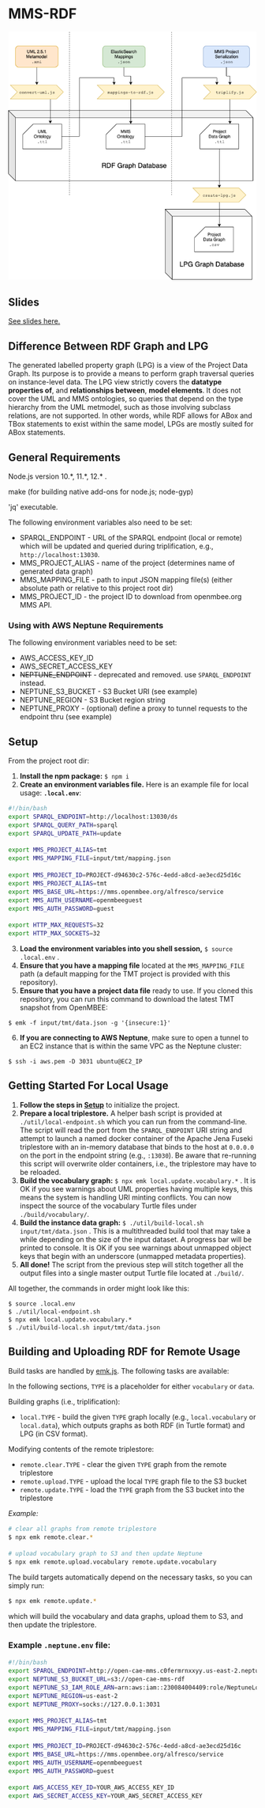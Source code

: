 # MMS-RDF

![Prototype Architecture](docs/mms-rdf-flowchart.png)

## Slides

[See slides here.](docs/MMS%20in%20RDF.pdf)

## Difference Between RDF Graph and LPG
The generated labelled property graph (LPG) is a view of the Project Data Graph. Its purpose is to provide a means to perform graph traversal queries on instance-level data. The LPG view strictly covers the **datatype properties of**, and **relationships between**, **model elements**. It does not cover the UML and MMS ontologies, so queries that depend on the type hierarchy from the UML metmodel, such as those involving subclass relations, are not supported. In other words, while RDF allows for ABox and TBox statements to exist within the same model, LPGs are mostly suited for ABox statements.

## General Requirements

Node.js version 10.\*, 11.\*, 12.\* .

make (for building native add-ons for node.js; node-gyp)

'jq' executable.


The following environment variables also need to be set:

 - SPARQL_ENDPOINT - URL of the SPARQL endpoint (local or remote) which will be updated and queried during triplification, e.g., `http://localhost:13030`.
 - MMS_PROJECT_ALIAS - name of the project (determines name of generated data graph)
 - MMS_MAPPING_FILE - path to input JSON mapping file(s) (either absolute path or relative to this project root dir)
 - MMS_PROJECT_ID - the project ID to download from openmbee.org MMS API.


### Using with AWS Neptune Requirements

The following environment variables need to be set:
 - AWS_ACCESS_KEY_ID
 - AWS_SECRET_ACCESS_KEY
 - ~~NEPTUNE_ENDPOINT~~ - deprecated and removed. use `SPARQL_ENDPOINT` instead.
 - NEPTUNE_S3_BUCKET - S3 Bucket URI (see example)
 - NEPTUNE_REGION - S3 Bucket region string
 - NEPTUNE_PROXY - (optional) define a proxy to tunnel requests to the endpoint thru (see example)


## Setup
From the project root dir:
1. **Install the npm package:** `$ npm i`
2. **Create an environment variables file.** Here is an example file for local usage:
  **`.local.env`**:
  ```bash
  #!/bin/bash
  export SPARQL_ENDPOINT=http://localhost:13030/ds
  export SPARQL_QUERY_PATH=sparql
  export SPARQL_UPDATE_PATH=update

  export MMS_PROJECT_ALIAS=tmt
  export MMS_MAPPING_FILE=input/tmt/mapping.json

  export MMS_PROJECT_ID=PROJECT-d94630c2-576c-4edd-a8cd-ae3ecd25d16c
  export MMS_PROJECT_ALIAS=tmt
  export MMS_BASE_URL=https://mms.openmbee.org/alfresco/service
  export MMS_AUTH_USERNAME=openmbeeguest
  export MMS_AUTH_PASSWORD=guest
  
  export HTTP_MAX_REQUESTS=32
  export HTTP_MAX_SOCKETS=32
  ```
3. **Load the environment variables into you shell session,** `$ source .local.env` .
4. **Ensure that you have a mapping file** located at the `MMS_MAPPING_FILE` path (a default mapping for the TMT project is provided with this repository).
5. **Ensure that you have a project data file** ready to use. If you cloned this repository, you can run this command to download the latest TMT snapshot from OpenMBEE:
  ```console
  $ emk -f input/tmt/data.json -g '{insecure:1}'
  ```
6. **If you are connecting to AWS Neptune**, make sure to open a tunnel to an EC2 instance that is within the same VPC as the Neptune cluster:
  ```console
  $ ssh -i aws.pem -D 3031 ubuntu@EC2_IP
  ```


## Getting Started For Local Usage

1. **Follow the steps in [Setup](#setup)** to initialize the project.
2. **Prepare a local triplestore.** A helper bash script is provided at `./util/local-endpoint.sh` which you can run from the command-line. The script will read the port from the `SPARQL_ENDPOINT` URI string and attempt to launch a named docker container of the Apache Jena Fuseki triplestore with an in-memory database that binds to the host at `0.0.0.0` on the port in the endpoint string (e.g., `:13030`). Be aware that re-running this script will overwrite older containers, i.e., the triplestore may have to be reloaded.
3. **Build the vocabulary graph:** `$ npx emk local.update.vocabulary.*` . It is OK if you see warnings about UML properties having multiple keys, this means the system is handling URI minting conflicts. You can now inspect the source of the vocabulary Turtle files under `./build/vocabulary/`.
4. **Build the instance data graph:** `$ ./util/build-local.sh input/tmt/data.json` . This is a multithreaded build tool that may take a while depending on the size of the input dataset. A progress bar will be printed to console. It is OK if you see warnings about unmapped object keys that begin with an underscore (unmapped metadata properties).
5. **All done!** The script from the previous step will stitch together all the output files into a single master output Turtle file located at `./build/`.

All together, the commands in order might look like this:
```console
$ source .local.env
$ ./util/local-endpoint.sh
$ npx emk local.update.vocabulary.*
$ ./util/build-local.sh input/tmt/data.json
```


## Building and Uploading RDF for Remote Usage

Build tasks are handled by [emk.js](https://github.com/blake-regalia/emk.js). The following tasks are available:

In the following sections, `TYPE` is a placeholder for either `vocabulary` or `data`.

Building graphs (i.e., triplification):
 - `local.TYPE` - build the given `TYPE` graph locally (e.g., `local.vocabulary` or `local.data`), which outputs graphs as both RDF (in Turtle format) and LPG (in CSV format).

Modifying contents of the remote triplestore:
 - `remote.clear.TYPE` - clear the given `TYPE` graph from the remote triplestore
 - `remote.upload.TYPE` - upload the local `TYPE` graph file to the S3 bucket
 - `remote.update.TYPE` - load the `TYPE` graph from the S3 bucket into the triplestore

*Example:*
```bash
# clear all graphs from remote triplestore
$ npx emk remote.clear.*

# upload vocabulary graph to S3 and then update Neptune
$ npx emk remote.upload.vocabulary remote.update.vocabulary
``` 

The build targets automatically depend on the necessary tasks, so you can simply run:
```bash
$ npx emk remote.update.*
```
which will build the vocabulary and data graphs, upload them to S3, and then update the triplestore.


### Example `.neptune.env` file:

```bash
#!/bin/bash
export SPARQL_ENDPOINT=http://open-cae-mms.c0fermrnxxyy.us-east-2.neptune.amazonaws.com:8182
export NEPTUNE_S3_BUCKET_URL=s3://open-cae-mms-rdf
export NEPTUNE_S3_IAM_ROLE_ARN=arn:aws:iam::230084004409:role/NeptuneLoadFromS3
export NEPTUNE_REGION=us-east-2
export NEPTUNE_PROXY=socks://127.0.0.1:3031

export MMS_PROJECT_ALIAS=tmt
export MMS_MAPPING_FILE=input/tmt/mapping.json

export MMS_PROJECT_ID=PROJECT-d94630c2-576c-4edd-a8cd-ae3ecd25d16c
export MMS_BASE_URL=https://mms.openmbee.org/alfresco/service
export MMS_AUTH_USERNAME=openmbeeguest
export MMS_AUTH_PASSWORD=guest

export AWS_ACCESS_KEY_ID=YOUR_AWS_ACCESS_KEY_ID
export AWS_SECRET_ACCESS_KEY=YOUR_AWS_SECRET_ACCESS_KEY
```